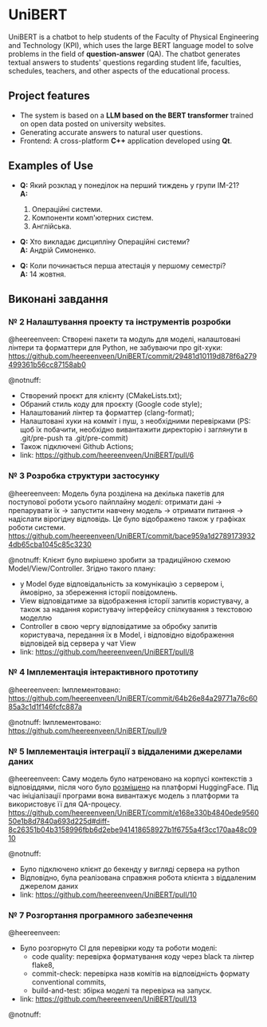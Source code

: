 # **UniBERT**

UniBERT is a chatbot to help students of the Faculty of Physical Engineering and Technology (KPI), which uses the large BERT language model to solve problems in the field of **question-answer** (QA). The chatbot generates textual answers to students' questions regarding student life, faculties, schedules, teachers, and other aspects of the educational process.

## **Project features**
- The system is based on a **LLM based on the BERT transformer** trained on open data posted on university websites.
- Generating accurate answers to natural user questions.
- Frontend: A cross-platform **C++** application developed using **Qt**.

## **Examples of Use**

- **Q:** Який розклад у понеділок на перший тиждень у групи ІМ-21?  
  **A:**  
  1. Операційні системи.  
  2. Компоненти комп'ютерних систем.  
  3. Англійська.

- **Q:** Хто викладає дисципліну Операційні системи?  
  **A:** Андрій Симоненко.

- **Q:** Коли починається перша атестація у першому семестрі?  
  **A:** 14 жовтня.

## **Виконані завдання**

### **№ 2  Налаштування проекту та інструментів розробки**

@heereenveen:
    Створені пакети та модуль для моделі, налаштовані лінтери та форматтери для Python, не забуваючи про git-хуки:
    https://github.com/heereenveen/UniBERT/commit/29481d10119d878f6a279499361b56cc87158ab0

@notnuff:
- Створений проєкт для клієнту (CMakeLists.txt);
- Обраний стиль коду для проєкту (Google code style);
- Налаштований лінтер та форматтер (clang-format);
- Налаштовані хуки на комміт і пуш, з необхідними перевірками 
(PS: щоб їх побачити, необхідно вивантажити директорію і заглянути в .git/pre-push та .git/pre-commit)
- Також підключені Github Actions;
- link: https://github.com/heereenveen/UniBERT/pull/6
    

### **№ 3  Розробка структури застосунку**

@heereenveen:
  Модель була розділена на декілька пакетів для поступової роботи усього пайплайну моделі: 
  отримати дані -> препарувати їх -> запустити навчену модель -> отримати питання -> надіслати вірогідну відповідь.
  Це було відображено також у графіках роботи системи.
  https://github.com/heereenveen/UniBERT/commit/bace959a1d27891739324db65cba1045c85c3230

@notnuff:
    Клієнт було вирішено зробити за традиційною схемою Model/View/Controller.
    Згідно такого плану:
- у Model буде відповідальність за комунікацію з сервером і, 
    ймовірно, за збереження історії повідомлень. 
- View відповідатиме за відображення історії запитів користувачу, 
    а також за надання користувачу інтерфейсу спілкування з текстовою моделлю
- Controller в свою чергу відповідатиме за обробку запитів користувача,
    передання їх в Model, і відповідно відображення відповідей від сервера у чат View
- link: https://github.com/heereenveen/UniBERT/pull/8

### **№ 4  Імплементація інтерактивного прототипу**

@heereenveen:
  Імплементовано:
  https://github.com/heereenveen/UniBERT/commit/64b26e84a29771a76c6085a3c1d1f146fcfc887a

@notnuff:
  Імплементовано:
  https://github.com/heereenveen/UniBERT/pull/9
  
### **№ 5  Імплементація інтеграції з віддаленими джерелами даних**

@heereenveen:
    Саму модель було натреновано на корпусі контекстів з відповіддями, після чого було [розміщено](https://huggingface.co/heereenveen/bert_qa_fiot) на платформі HuggingFace.
    Під час ініціалізації програми вона вивантажує модель з платформи та використовує її для QA-процесу.
    https://github.com/heereenveen/UniBERT/commit/e168e330b4840ede956050e1b8d7840a693d225d#diff-8c26351b04b3158996fbb6d2ebe941418658927b1f6755a4f3cc170aa48c0910

@notnuff:
- Було підключено клієнт до бекенду у вигляді сервера на python
- Відповідно, була реалізована справжня робота клієнта з віддаленим джерелом даних
- link: https://github.com/heereenveen/UniBERT/pull/10

### **№ 7  Розгортання програмного забезпечення**

@heereenveen:
- Було розгорнуто CI для перевірки коду та роботи моделі:
    - code quality: перевірка форматування коду через black та лінтер flake8,
    - commit-check: перевірка назв комітів на відповідність формату  conventional commits,
    - build-and-test: збірка моделі та перевірка на запуск.
- link: https://github.com/heereenveen/UniBERT/pull/13

@notnuff:
